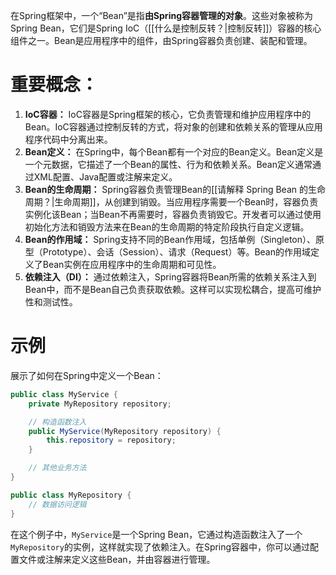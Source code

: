 在Spring框架中，一个“Bean”是指**由Spring容器管理的对象**。这些对象被称为Spring Bean，它们是Spring IoC（[[什么是控制反转？|控制反转]]）容器的核心组件之一。Bean是应用程序中的组件，由Spring容器负责创建、装配和管理。
# 重要概念：
1. **IoC容器：** IoC容器是Spring框架的核心，它负责管理和维护应用程序中的Bean。IoC容器通过控制反转的方式，将对象的创建和依赖关系的管理从应用程序代码中分离出来。
2. **Bean定义：** 在Spring中，每个Bean都有一个对应的Bean定义。Bean定义是一个元数据，它描述了一个Bean的属性、行为和依赖关系。Bean定义通常通过XML配置、Java配置或注解来定义。
3. **Bean的生命周期：** Spring容器负责管理Bean的[[请解释 Spring Bean 的生命周期？|生命周期]]，从创建到销毁。当应用程序需要一个Bean时，容器负责实例化该Bean；当Bean不再需要时，容器负责销毁它。开发者可以通过使用初始化方法和销毁方法来在Bean的生命周期的特定阶段执行自定义逻辑。
4. **Bean的作用域：** Spring支持不同的Bean作用域，包括单例（Singleton）、原型（Prototype）、会话（Session）、请求（Request）等。Bean的作用域定义了Bean实例在应用程序中的生命周期和可见性。
5. **依赖注入（DI）：** 通过依赖注入，Spring容器将Bean所需的依赖关系注入到Bean中，而不是Bean自己负责获取依赖。这样可以实现松耦合，提高可维护性和测试性。
# 示例
展示了如何在Spring中定义一个Bean：
```java
public class MyService {
    private MyRepository repository;

    // 构造函数注入
    public MyService(MyRepository repository) {
        this.repository = repository;
    }

    // 其他业务方法
}

public class MyRepository {
    // 数据访问逻辑
}
```
在这个例子中，`MyService`是一个Spring Bean，它通过构造函数注入了一个`MyRepository`的实例，这样就实现了依赖注入。在Spring容器中，你可以通过配置文件或注解来定义这些Bean，并由容器进行管理。